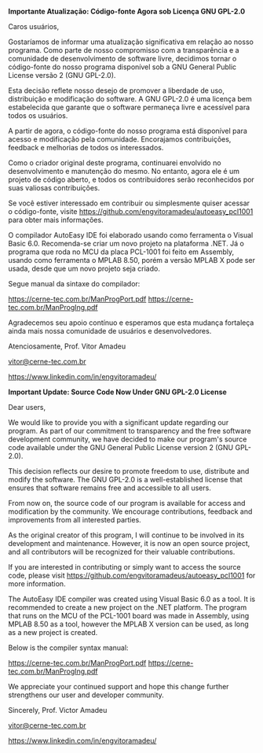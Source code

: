 **Importante Atualização: Código-fonte Agora sob Licença GNU GPL-2.0**

Caros usuários,

Gostaríamos de informar uma atualização significativa em relação ao nosso programa. Como parte de nosso compromisso com a transparência e a comunidade de desenvolvimento de software livre, decidimos tornar o código-fonte do nosso programa disponível sob a GNU General Public License versão 2 (GNU GPL-2.0).

Esta decisão reflete nosso desejo de promover a liberdade de uso, distribuição e modificação do software. A GNU GPL-2.0 é uma licença bem estabelecida que garante que o software permaneça livre e acessível para todos os usuários.

A partir de agora, o código-fonte do nosso programa está disponível para acesso e modificação pela comunidade. Encorajamos contribuições, feedback e melhorias de todos os interessados.

Como o criador original deste programa, continuarei envolvido no desenvolvimento e manutenção do mesmo. No entanto, agora ele é um projeto de código aberto, e todos os contribuidores serão reconhecidos por suas valiosas contribuições.

Se você estiver interessado em contribuir ou simplesmente quiser acessar o código-fonte, visite https://github.com/engvitoramadeu/autoeasy_pcl1001 para obter mais informações.

O compilador AutoEasy IDE foi elaborado usando como ferramenta o Visual Basic 6.0. Recomenda-se criar um novo projeto na plataforma .NET. Já o programa que roda no MCU da placa PCL-1001 foi feito em Assembly, usando como ferramenta o MPLAB 8.50, porém a versão MPLAB X pode ser usada, desde que um novo projeto seja criado.

Segue manual da sintaxe do compilador:

https://cerne-tec.com.br/ManProgPort.pdf
https://cerne-tec.com.br/ManProgIng.pdf

Agradecemos seu apoio contínuo e esperamos que esta mudança fortaleça ainda mais nossa comunidade de usuários e desenvolvedores.

Atenciosamente,
Prof. Vitor Amadeu

vitor@cerne-tec.com.br

https://www.linkedin.com/in/engvitoramadeu/



**Important Update: Source Code Now Under GNU GPL-2.0 License**

Dear users,

We would like to provide you with a significant update regarding our program. As part of our commitment to transparency and the free software development community, we have decided to make our program's source code available under the GNU General Public License version 2 (GNU GPL-2.0).

This decision reflects our desire to promote freedom to use, distribute and modify the software. The GNU GPL-2.0 is a well-established license that ensures that software remains free and accessible to all users.

From now on, the source code of our program is available for access and modification by the community. We encourage contributions, feedback and improvements from all interested parties.

As the original creator of this program, I will continue to be involved in its development and maintenance. However, it is now an open source project, and all contributors will be recognized for their valuable contributions.

If you are interested in contributing or simply want to access the source code, please visit https://github.com/engvitoramadeus/autoeasy_pcl1001 for more information.

The AutoEasy IDE compiler was created using Visual Basic 6.0 as a tool. It is recommended to create a new project on the .NET platform. The program that runs on the MCU of the PCL-1001 board was made in Assembly, using MPLAB 8.50 as a tool, however the MPLAB X version can be used, as long as a new project is created.

Below is the compiler syntax manual:

https://cerne-tec.com.br/ManProgPort.pdf https://cerne-tec.com.br/ManProgIng.pdf

We appreciate your continued support and hope this change further strengthens our user and developer community.

Sincerely, Prof. Victor Amadeu

vitor@cerne-tec.com.br

https://www.linkedin.com/in/engvitoramadeu/
